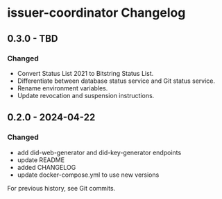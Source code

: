 # issuer-coordinator Changelog

## 0.3.0 - TBD

### Changed
- Convert Status List 2021 to Bitstring Status List.
- Differentiate between database status service and Git status service.
- Rename environment variables.
- Update revocation and suspension instructions.

## 0.2.0 - 2024-04-22

### Changed
- add did-web-generator and did-key-generator endpoints
- update README
- added CHANGELOG
- update docker-compose.yml to use new versions

For previous history, see Git commits.
